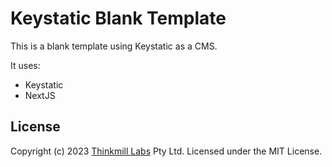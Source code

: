 # Keystatic Blank Template

This is a blank template using Keystatic as a CMS.

It uses:

- Keystatic
- NextJS

## License

Copyright (c) 2023
[Thinkmill Labs](https://www.thinkmill.com.au/labs?utm_campaign=keystone-github)
Pty Ltd. Licensed under the MIT License.
